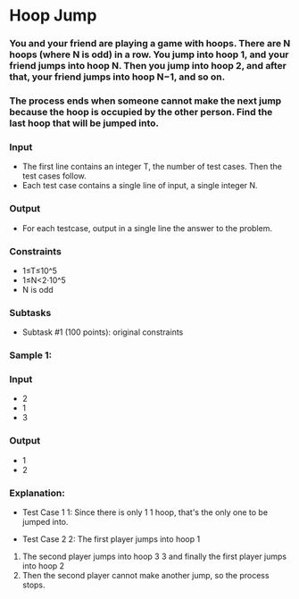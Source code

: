 # Hoop Jump
### You and your friend are playing a game with hoops. There are N hoops (where N is odd) in a row. You jump into hoop 1, and your friend jumps into hoop N. Then you jump into hoop 2, and after that, your friend jumps into hoop N−1, and so on.

### The process ends when someone cannot make the next jump because the hoop is occupied by the other person. Find the last hoop that will be jumped into.

### Input
- The first line contains an integer T, the number of test cases. Then the test cases follow.
- Each test case contains a single line of input, a single integer N.

### Output
- For each testcase, output in a single line the answer to the problem.

### Constraints
- 1≤T≤10^5
- 1≤N<2⋅10^5
- N is odd

### Subtasks
- Subtask #1 (100 points): original constraints

### Sample 1:
### Input
- 2
- 1
- 3
### Output
- 1
- 2

### Explanation:
- Test Case 
1
1: Since there is only 
1
1 hoop, that's the only one to be jumped into.

- Test Case 
2
2: The first player jumps into hoop 
1
1. The second player jumps into hoop 
3
3 and finally the first player jumps into hoop 
2
2. Then the second player cannot make another jump, so the process stops.
